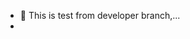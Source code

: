 - 👋 This is test from developer branch,...
- 

<!---
Lee-Sangsun/Lee-Sangsun is a ✨ special ✨ repository because its `README.md` (this file) appears on your GitHub profile.
You can click the Preview link to take a look at your changes.
--->
